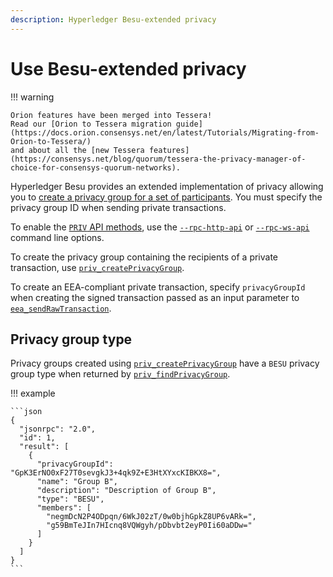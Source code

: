 ```yaml
---
description: Hyperledger Besu-extended privacy
---
```


# Use Besu-extended privacy

!!! warning

    Orion features have been merged into Tessera!
    Read our [Orion to Tessera migration guide](https://docs.orion.consensys.net/en/latest/Tutorials/Migrating-from-Orion-to-Tessera/)
    and about all the [new Tessera features](https://consensys.net/blog/quorum/tessera-the-privacy-manager-of-choice-for-consensys-quorum-networks).

Hyperledger Besu provides an extended implementation of privacy allowing you to
[create a privacy group for a set of participants](../../concepts/privacy/privacy-groups.md). You
must specify the privacy group ID when sending private transactions.

To enable the [`PRIV` API methods](../../reference/api/index.md#priv-methods), use the
[`--rpc-http-api`](../../../public-networks/reference/cli/options.md#rpc-http-api) or
[`--rpc-ws-api`](../../../public-networks/reference/cli/options.md#rpc-ws-api) command line options.

To create the privacy group containing the recipients of a private transaction, use
[`priv_createPrivacyGroup`](../../reference/api/index.md#priv_createprivacygroup).

To create an EEA-compliant private transaction, specify `privacyGroupId` when creating the signed
transaction passed as an input parameter to
[`eea_sendRawTransaction`](../../reference/api/index.md#eea_sendrawtransaction).

## Privacy group type

Privacy groups created using
[`priv_createPrivacyGroup`](../../reference/api/index.md#priv_createprivacygroup)
have a `BESU` privacy group type when returned by
[`priv_findPrivacyGroup`](../../reference/api/index.md#priv_findprivacygroup).

!!! example

    ```json
    {
      "jsonrpc": "2.0",
      "id": 1,
      "result": [
        {
          "privacyGroupId": "GpK3ErNO0xF27T0sevgkJ3+4qk9Z+E3HtXYxcKIBKX8=",
          "name": "Group B",
          "description": "Description of Group B",
          "type": "BESU",
          "members": [
            "negmDcN2P4ODpqn/6WkJ02zT/0w0bjhGpkZ8UP6vARk=",
            "g59BmTeJIn7HIcnq8VQWgyh/pDbvbt2eyP0Ii60aDDw="
          ]
        }
      ]
    }
    ```
